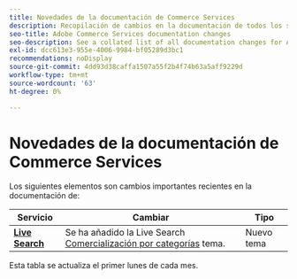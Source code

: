 ```yaml
---
title: Novedades de la documentación de Commerce Services
description: Recopilación de cambios en la documentación de todos los servicios de Commerce
seo-title: Adobe Commerce Services documentation changes
seo-description: See a collated list of all documentation changes for Adobe Commerce Services and integration services.
exl-id: dcc613e3-955e-4006-9984-bf05289d3bc1
recommendations: noDisplay
source-git-commit: 4dd93d38caffa1507a55f2b4f74b63a5aff9229d
workflow-type: tm+mt
source-wordcount: '63'
ht-degree: 0%

---
```


# Novedades de la documentación de Commerce Services

Los siguientes elementos son cambios importantes recientes en la documentación de:

| Servicio | Cambiar | Tipo |
| -- | -- | -- |
| [**Live Search**](../live-search/guide-overview.md) | Se ha añadido la Live Search [Comercialización por categorías](https://experienceleague.adobe.com/docs/commerce-merchant-services/live-search/category-merch.html) tema. | Nuevo tema |

Esta tabla se actualiza el primer lunes de cada mes.
